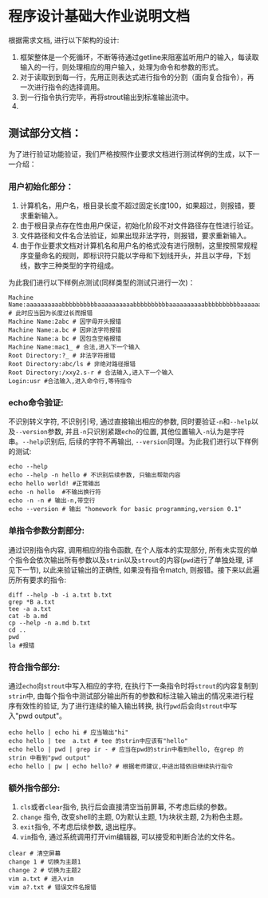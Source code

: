 # 程序设计基础大作业说明文档



根据需求文档, 进行以下架构的设计:

1. 框架整体是一个死循环，不断等待通过getline来阻塞监听用户的输入，每读取输入的一行，则处理相应的用户输入，处理为命令和参数的形式。
2. 对于读取到到每一行，先用正则表达式进行指令的分割（面向复合指令），再一次进行指令的选择调用。
3. 到一行指令执行完毕，再将strout输出到标准输出流中。
4. 







## 测试部分文档：

为了进行验证功能验证，我们严格按照作业要求文档进行测试样例的生成，以下一一介绍：

### 用户初始化部分：

1. 计算机名，用户名，根目录长度不超过固定长度100，如果超过，则报错，要求重新输入。
2. 由于根目录点存在性由用户保证，初始化阶段不对文件路径存在性进行验证。
3. 文件路径和文件名合法验证，如果出现非法字符，则报错，要求重新输入。
4. 由于作业要求文档对计算机名和用户名的格式没有进行限制，这里按照常规程序变量命名的规则，即标识符只能以字母和下划线开头，并且以字母，下划线，数字三种类型的字符组成。

为此我们进行以下样例点测试(同样类型的测试只进行一次)：

```shell
Machine Name:aaaaaaaaaabbbbbbbbbbaaaaaaaaaabbbbbbbbbbaaaaaaaaaabbbbbbbbbbaaaaaaaaaabbbbbbbbbbaaaaaaaaaabbbbbbbbbbc # 此时应当因为长度过长而报错
Machine Name:2abc # 因字母开头报错
Machine Name:a.bc # 因非法字符报错
Machine Name:a bc # 因包含空格报错
Machine Name:mac1_ # 合法,进入下一个输入
Root Directory:?_ # 非法字符报错
Root Directory:abc/ls # 非绝对路径报错
Root Directory:/xxy2.s-r # 合法输入,进入下一个输入
Login:usr #合法输入,进入命令行,等待指令
```

### echo命令验证:

不识别转义字符, 不识别引号, 通过直接输出相应的参数, 同时要验证`-n`和`--help`以及`--version`参数, 并且`-n`只识别紧跟`echo`的位置, 其他位置输入`-n`认为是字符串。`--help`识别后, 后续的字符不再输出, `--version`同理。为此我们进行以下样例的测试:

```shell
echo --help
echo --help -n hello # 不识别后续参数, 只输出帮助内容
echo hello world! #正常输出
echo -n hello  #不输出换行符
echo -n -n # 输出-n,带空行
echo --version # 输出 "homework for basic programming,version 0.1"
```

### 单指令参数分割部分:

通过识别指令内容, 调用相应的指令函数, 在个人版本的实现部分, 所有未实现的单个指令会依次输出所有参数以及`strin`以及`strout`的内容(`pwd`进行了单独处理, 详见下一节), 以此来验证输出的正确性, 如果没有指令match, 则报错。接下来以此遍历所有要求的指令:

```shell
diff --help -b -i a.txt b.txt
grep *B a.txt
tee -a a.txt
cat -b a.md
cp --help -n a.md b.txt
cd ..
pwd
la #报错
```

### 符合指令部分:

通过`echo`向`strout`中写入相应的字符, 在执行下一条指令时将`strout`的内容复制到`strin`中, 由每个指令中测试部分输出所有的参数和标注输入输出的情况来进行程序有效性的验证, 为了进行连续的输入输出转换, 执行`pwd`后会向`strout`中写入"pwd output"。

```shell
echo hello | echo hi # 应当输出"hi"
echo hello | tee  a.txt # tee 的strin中应该有"hello"
echo hello | pwd | grep ir - # 应当在pwd的strin中看到hello, 在grep 的strin 中看到"pwd output"
echo hello | pw | echo hello? # 根据老师建议,中途出错依旧继续执行指令
```

### 额外指令部分:

1. `cls`或者`clear`指令, 执行后会直接清空当前屏幕, 不考虑后续的参数。
2. `change` 指令, 改变shell的主题, 0为默认主题, 1为块状主题, 2为粉色主题。
3. `exit`指令, 不考虑后续参数, 退出程序。
4. `vim`指令, 通过系统调用打开vim编辑器, 可以接受和判断合法的文件名。

```shell
clear # 清空屏幕
change 1 # 切换为主题1
change 2 # 切换为主题2
vim a.txt # 进入vim
vim a?.txt # 错误文件名报错
```





